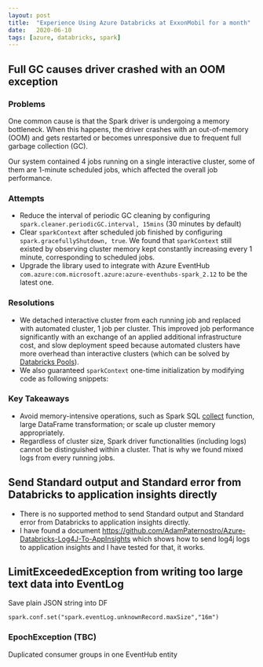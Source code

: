 ```yaml
---
layout: post
title:  "Experience Using Azure Databricks at ExxonMobil for a month"
date:   2020-06-10
tags: [azure, databricks, spark]
---
```

## Full GC causes driver crashed with an OOM exception

### Problems
One common cause is that the Spark driver is undergoing a memory bottleneck. When this happens, the driver crashes with an out-of-memory (OOM) and gets restarted or becomes unresponsive due to frequent full garbage collection (GC).  

Our system contained 4 jobs running on a single interactive cluster, some of them are 1-minute scheduled jobs, which affected the overall job performance.

### Attempts
- Reduce the interval of periodic GC cleaning by configuring `spark.cleaner.periodicGC.interval, 15mins` (30 minutes by default)
- Clear `sparkContext` after scheduled job finished by configuring `spark.gracefullyShutdown, true`. We found that `sparkContext` still existed by observing cluster memory kept constantly increasing every 1 minute, corresponding to scheduled jobs.
- Upgrade the library used to integrate with Azure EventHub `com.azure:com.microsoft.azure:azure-eventhubs-spark_2.12` to be the latest one.

### Resolutions
- We detached interactive cluster from each running job and replaced with automated cluster, 1 job per cluster. This improved job performance significantly with an exchange of an applied additional infrastructure cost, and slow deployment speed because automated clusters have more overhead than interactive clusters (which can be solved by [Databricks Pools](https://databricks.com/blog/2019/11/11/databricks-pools-speed-up-data-pipelines.html)).
- We also guaranteed `sparkContext` one-time initialization by modifying code as following snippets:

<script src="https://gist.github.com/raksit31667/d35fe9272b8d99d9537ceecef582fa70.js"></script>

### Key Takeaways
- Avoid memory-intensive operations, such as Spark SQL [collect](https://spark.apache.org/docs/latest/api/scala/org/apache/spark/sql/Dataset.html#collect():Array[T]) function, large DataFrame transformation; or scale up cluster memory appropriately.
- Regardless of cluster size, Spark driver functionalities (including logs) cannot be distinguished within a cluster. That is why we found mixed logs from every running jobs.


## Send Standard output and Standard error from Databricks to application insights directly
- There is no supported method to send Standard output and Standard error from Databricks to application insights directly.
- I have found a document https://github.com/AdamPaternostro/Azure-Databricks-Log4J-To-AppInsights which shows how to send log4j logs to application insights and I have tested for that, it works.


## LimitExceededException from writing too large text data into EventLog
Save plain JSON string into DF
```
spark.conf.set("spark.eventLog.unknownRecord.maxSize","16m")
```

### EpochException (TBC)
Duplicated consumer groups in one EventHub entity